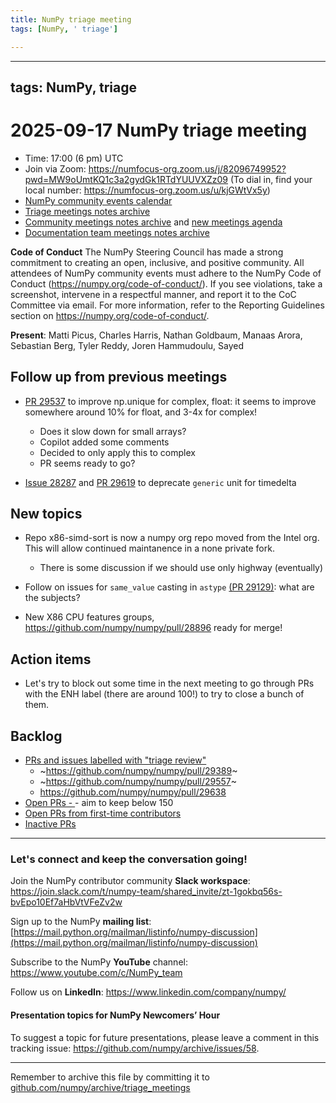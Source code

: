 ```yaml
---
title: NumPy triage meeting
tags: [NumPy, ' triage']

---
```


---
tags: NumPy, triage
---

# 2025-09-17 NumPy triage meeting


- Time: 17:00 (6 pm) UTC
- Join via Zoom: https://numfocus-org.zoom.us/j/82096749952?pwd=MW9oUmtKQ1c3a2gydGk1RTdYUUVXZz09 (To dial in, find your local number: https://numfocus-org.zoom.us/u/kjGWtVx5y)
- [NumPy community events calendar](https://scientific-python.org/calendars)
- [Triage meetings notes archive](https://github.com/numpy/archive/tree/master/triage_meetings)
- [Community meetings notes archive](https://github.com/numpy/archive/tree/main/community_meetings) and [new meetings agenda](https://hackmd.io/76o-IxCjQX2mOXO_wwkcpg)
- [Documentation team meetings notes archive](https://github.com/numpy/archive/tree/main/docs_team_meetings)


**Code of Conduct**
The NumPy Steering Council has made a strong commitment to creating an open, inclusive, and positive community. 
All attendees of NumPy community events must adhere to the NumPy Code of Conduct (https://numpy.org/code-of-conduct/). 
If you see violations, take a screenshot, intervene in a respectful manner, and report it to the CoC Committee via email. For more information, refer to the Reporting Guidelines section on https://numpy.org/code-of-conduct/.

**Present**: Matti Picus, Charles Harris, Nathan Goldbaum,  Manaas Arora, Sebastian Berg, Tyler Reddy, Joren Hammudoulu, Sayed 


## Follow up from previous meetings

- [PR 29537](https://github.com/numpy/numpy/pull/29537) to improve np.unique for complex, float: it seems to improve somewhere around 10% for float, and 3-4x for complex!
  - Does it slow down for small arrays?
  - Copilot added some comments
  - Decided to only apply this to complex
  - PR seems ready to go?

- [Issue 28287](https://github.com/numpy/numpy/issues/28287) and [PR 29619](https://github.com/numpy/numpy/pull/29619) to deprecate `generic` unit for timedelta


## New topics

- Repo x86-simd-sort is now a numpy org repo moved from the Intel org.  This will allow continued maintanence in a none private fork.
  - There is some discussion if we should use only highway (eventually)

- Follow on issues for `same_value` casting in `astype` [(PR 29129)](https://github.com/numpy/numpy/pull/29129): what are the subjects?

- New X86 CPU features groups, https://github.com/numpy/numpy/pull/28896 ready for merge!


## Action items

- Let's try to block out some time in the next meeting to go through PRs with the ENH label (there are around 100!) to try to close a bunch of them.

## Backlog

* [PRs and issues labelled with "triage review"](https://github.com/numpy/numpy/labels/triage%20review)
  * ~https://github.com/numpy/numpy/pull/29389~
  * ~https://github.com/numpy/numpy/pull/29557~
  * https://github.com/numpy/numpy/pull/29638
* [Open PRs - ](https://github.com/numpy/numpy/pulls)- aim to keep below 150
* [Open PRs from first-time contributors](https://github.com/orgs/numpy/projects/5) 
* [Inactive PRs](https://github.com/orgs/numpy/projects/6)



---

### Let's connect and keep the conversation going!
Join the NumPy contributor community **Slack workspace**: https://join.slack.com/t/numpy-team/shared_invite/zt-1gokbq56s-bvEpo10Ef7aHbVtVFeZv2w

Sign up to the NumPy **mailing list**: [https://mail.python.org/mailman/listinfo/numpy-discussion](https://mail.python.org/mailman/listinfo/numpy-discussion)

Subscribe to the NumPy **YouTube** channel: https://www.youtube.com/c/NumPy_team

Follow us on **LinkedIn**: https://www.linkedin.com/company/numpy/

#### Presentation topics for NumPy Newcomers’ Hour 
To suggest a topic for future presentations, please leave a comment in this tracking issue: https://github.com/numpy/archive/issues/58.

---

Remember to archive this file by committing it to [github.com/numpy/archive/triage_meetings](https://github.com/numpy/archive/tree/main/triage_meetings)